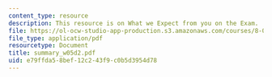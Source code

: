 ```yaml
---
content_type: resource
description: This resource is on What we Expect from you on the Exam.
file: https://ol-ocw-studio-app-production.s3.amazonaws.com/courses/8-02-physics-ii-electricity-and-magnetism-spring-2007/e79ffda58bef12c243f9c0b5d3954d78_summary_w05d2.pdf
file_type: application/pdf
resourcetype: Document
title: summary_w05d2.pdf
uid: e79ffda5-8bef-12c2-43f9-c0b5d3954d78
---
```

